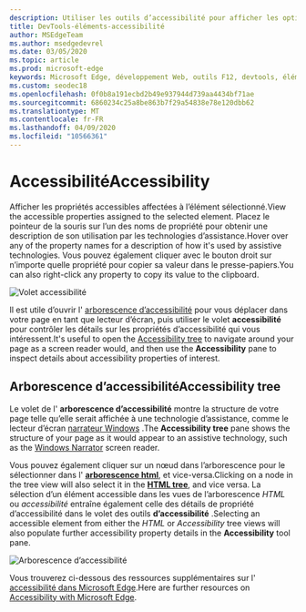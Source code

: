 ```yaml
---
description: Utiliser les outils d’accessibilité pour afficher les options vérifier et tester l’accessibilité des pages
title: DevTools-éléments-accessibilité
author: MSEdgeTeam
ms.author: msedgedevrel
ms.date: 03/05/2020
ms.topic: article
ms.prod: microsoft-edge
keywords: Microsoft Edge, développement Web, outils F12, devtools, éléments, accessibilité
ms.custom: seodec18
ms.openlocfilehash: 0f0b8a191ecbd2b49e937944d739aa4434bf71ae
ms.sourcegitcommit: 6860234c25a8be863b7f29a54838e78e120dbb62
ms.translationtype: MT
ms.contentlocale: fr-FR
ms.lasthandoff: 04/09/2020
ms.locfileid: "10566361"
---
```

# <span data-ttu-id="7ea9e-104">Accessibilité</span><span class="sxs-lookup"><span data-stu-id="7ea9e-104">Accessibility</span></span>
<span data-ttu-id="7ea9e-105">Afficher les propriétés accessibles affectées à l’élément sélectionné.</span><span class="sxs-lookup"><span data-stu-id="7ea9e-105">View the accessible properties assigned to the selected element.</span></span> <span data-ttu-id="7ea9e-106">Placez le pointeur de la souris sur l’un des noms de propriété pour obtenir une description de son utilisation par les technologies d’assistance.</span><span class="sxs-lookup"><span data-stu-id="7ea9e-106">Hover over any of the property names for a description of how it's used by assistive technologies.</span></span> <span data-ttu-id="7ea9e-107">Vous pouvez également cliquer avec le bouton droit sur n’importe quelle propriété pour copier sa valeur dans le presse-papiers.</span><span class="sxs-lookup"><span data-stu-id="7ea9e-107">You can also right-click any property to copy its value to the clipboard.</span></span>

![Volet accessibilité](../media/elements_accessibility.png)

<span data-ttu-id="7ea9e-109">Il est utile d’ouvrir l' [arborescence d’accessibilité](#accessibility-tree) pour vous déplacer dans votre page en tant que lecteur d’écran, puis utiliser le volet **accessibilité** pour contrôler les détails sur les propriétés d’accessibilité qui vous intéressent.</span><span class="sxs-lookup"><span data-stu-id="7ea9e-109">It's useful to open the [Accessibility tree](#accessibility-tree) to navigate around your page as a screen reader would, and then use the **Accessibility** pane to inspect details about accessibility properties of interest.</span></span>

## <span data-ttu-id="7ea9e-110">Arborescence d’accessibilité</span><span class="sxs-lookup"><span data-stu-id="7ea9e-110">Accessibility tree</span></span>
<span data-ttu-id="7ea9e-111">Le volet de l' **arborescence d’accessibilité** montre la structure de votre page telle qu’elle serait affichée à une technologie d’assistance, comme le lecteur d’écran [narrateur Windows](https://support.microsoft.com/help/22798/windows-10-narrator-get-started) .</span><span class="sxs-lookup"><span data-stu-id="7ea9e-111">The **Accessibility tree** pane shows the structure of your page as it would appear to an assistive technology, such as the [Windows Narrator](https://support.microsoft.com/help/22798/windows-10-narrator-get-started) screen reader.</span></span>

<span data-ttu-id="7ea9e-112">Vous pouvez également cliquer sur un nœud dans l’arborescence pour le sélectionner dans l' [**arborescence html**](../elements.md#html-tree-view), et vice-versa.</span><span class="sxs-lookup"><span data-stu-id="7ea9e-112">Clicking on a node in the tree view will also select it in the [**HTML tree**](../elements.md#html-tree-view), and vice versa.</span></span> <span data-ttu-id="7ea9e-113">La sélection d’un élément accessible dans les vues de l’arborescence *HTML* ou *accessibilité* entraîne également celle des détails de propriété d’accessibilité dans le volet des outils **d’accessibilité** .</span><span class="sxs-lookup"><span data-stu-id="7ea9e-113">Selecting an accessible element from either the *HTML* or *Accessibility* tree views will also populate further accessibility property details in the **Accessibility** tool pane.</span></span> 

![Arborescence d’accessibilité](../media/elements_accessibility_tree.png)

<span data-ttu-id="7ea9e-115">Vous trouverez ci-dessous des ressources supplémentaires sur l' [accessibilité dans Microsoft Edge](../../accessibility.md).</span><span class="sxs-lookup"><span data-stu-id="7ea9e-115">Here are further resources on [Accessibility with Microsoft Edge](../../accessibility.md).</span></span>
